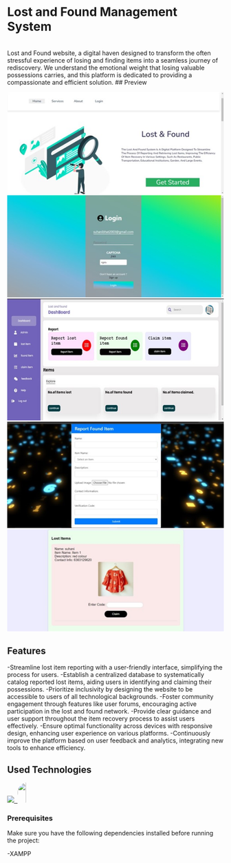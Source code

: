 <div style="display: flex; align-items: center;">
 
</div>
<h1>Lost and Found Management System</h1>

<br>
Lost and Found website, a digital haven designed to transform the often stressful experience of losing and finding items into a seamless journey of rediscovery. We understand the emotional weight that losing valuable possessions carries, and this platform is dedicated to providing a compassionate and efficient solution.
## Preview


![Preview Image](https://github.com/Suhanibhat2003/Lost-and-Found-System/blob/main/Picture3.jpg)
![Preview Image](https://github.com/Suhanibhat2003/Lost-and-Found-System/blob/main/Picture2.jpg)
![Preview Image](https://github.com/Suhanibhat2003/Lost-and-Found-System/blob/main/Picture4.jpg)
![Preview Image](https://github.com/Suhanibhat2003/Lost-and-Found-System/blob/main/Picture5.jpg)
![Preview Image](https://github.com/Suhanibhat2003/Lost-and-Found-System/blob/main/Picture6.jpg)





## Features

-Streamline lost item reporting with a user-friendly interface, simplifying the process for users.
-Establish a centralized database to systematically catalog reported lost items, aiding users in identifying and claiming their possessions.
-Prioritize inclusivity by designing the website to be accessible to users of all technological backgrounds.
-Foster community engagement through features like user forums, encouraging active participation in the lost and found network.
-Provide clear guidance and user support throughout the item recovery process to assist users effectively.
-Ensure optimal functionality across devices with responsive design, enhancing user experience on various platforms.
-Continuously improve the platform based on user feedback and analytics, integrating new tools to enhance efficiency.


<!--h1 without bottom border-->
## Used Technologies
<!--tech stack icons-->
<p>
  <a href="https://skillicons.dev">
    <img src="https://skillicons.dev/icons?i=css,html,js,php&perline=14" />
    <img/>
    <img src="https://upload.wikimedia.org/wikipedia/commons/0/04/ChatGPT_logo.svg" width="47" height="47" 
      style="height:47px;width:auto;border-radius:8rem;overflow: hidden"/>
      
    
  </a>
</p>

### Prerequisites
Make sure you have the following dependencies installed before running the project:

-XAMPP



